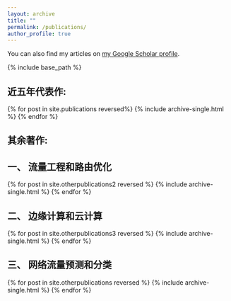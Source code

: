 ```yaml
---
layout: archive
title: ""
permalink: /publications/
author_profile: true
---
```



  You can also find my articles on <a href="https://scholar.google.com/citations?user=nFh-9y0AAAAJ&hl=zh-CN&oi=ao">my Google Scholar profile</a>.


{% include base_path %}

近五年代表作:
---
{% for post in site.publications reversed%}
  {% include archive-single.html %}
{% endfor %}

其余著作:
---

一、 流量工程和路由优化
---
{% for post in site.otherpublications2 reversed %}
  {% include archive-single.html %}
{% endfor %}


二、 边缘计算和云计算
---
{% for post in site.otherpublications3 reversed %}
  {% include archive-single.html %}
{% endfor %}

三、 网络流量预测和分类
---
{% for post in site.otherpublications reversed %}
  {% include archive-single.html %}
{% endfor %}
